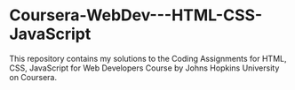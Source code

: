 # Coursera-WebDev---HTML-CSS-JavaScript
This repository contains my solutions to the Coding Assignments for HTML, CSS, JavaScript for Web Developers Course by Johns Hopkins University on Coursera.
